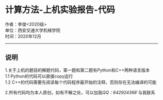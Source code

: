 # 计算方法-上机实验报告-代码
作者：李俊<2020级>  
单位：西安交通大学机械学院  
时间：2020年12月
***  
##  说明  
1.关于上机的题目的解题代码，第一题和第二题有Python和C++两种语言版本  
   1.1 Python的代码可以直接copy运行  
   1.2 C++的代码需要先阅读每个代码程序最开始的注释，否则存在无法编译的可能  
  
2.所有代码均为本人原创，如有不解之处，可以加我*QQ：642924368*`与我联系  

